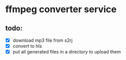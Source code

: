 # ffmpeg converter service

## todo:

- [x] download mp3 file from s2rj
- [x] convert to hls
- [x] put all generated files in a directory to upload them